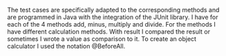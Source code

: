 The test cases are specifically adapted to the corresponding methods and are programmed in Java with the integration of the JUnit library. I have for each of the 4 methods add, minus, multiply and divide. For the methods I have different calculation methods. With result I compared the result or sometimes I wrote a value as comparison to it. To create an object calculator I used the notation @BeforeAll.


